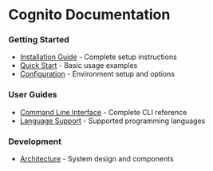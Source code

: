 # Cognito Documentation

### Getting Started
- [Installation Guide](installation.md) - Complete setup instructions
- [Quick Start](quickstart.md) - Basic usage examples
- [Configuration](configuration.md) - Environment setup and options

### User Guides
- [Command Line Interface](cli.md) - Complete CLI reference
- [Language Support](languages.md) - Supported programming languages

### Development
- [Architecture](architecture.md) - System design and components

